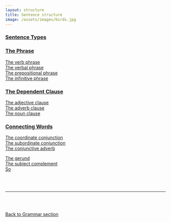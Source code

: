 ```yaml
---
layout: structure
title: Sentence structure
image: /assets/images/birds.jpg
---
```


### [Sentence Types]({{site.baseurl}}/structures/sentence-types)  
### [The  Phrase]({{site.baseurl}}/structures/the-phrase)  
[The  verb phrase]({{site.baseurl}}/structures/verb-phrase)  
[The  verbal phrase]({{site.baseurl}}/structures/verbal)  
[The  prepositional phrase]({{site.baseurl}}/structures/prepositional-phrase)  
[The  infinitive phrase]({{site.baseurl}}/structures/infinitive-phrase) 

### [The  Dependent Clause]({{site.baseurl}}/structures/dependent-clause)   
[The  adjective clause]({{site.baseurl}}/structures/adjective-clause)  
[The adverb clause]({{site.baseurl}}/structures/adverb-clause)  
[The  noun clause]({{site.baseurl}}/structures/noun-clause)  


### [Connecting Words]({{site.baseurl}}/structures/connecting-words)  
[The  coordinate conjunction]({{site.baseurl}}/structures/coordinate-conjunction)  
[The  subordinate conjunction]({{site.baseurl}}/structures/subordinate-conjunction)  
[The conjunctive adverb]({{site.baseurl}}/structures/conjunctive-adverb)


[The gerund]({{site.baseurl}}/structures/gerund)  
[The subject complement]({{site.baseurl}}/structures/subject-complement)  
[So]({{site.baseurl}}/structures/so)  

<br/>
<br/>

---

<br/>
<br/>

[Back to Grammar section]({{site.baseurl}}/blog)
